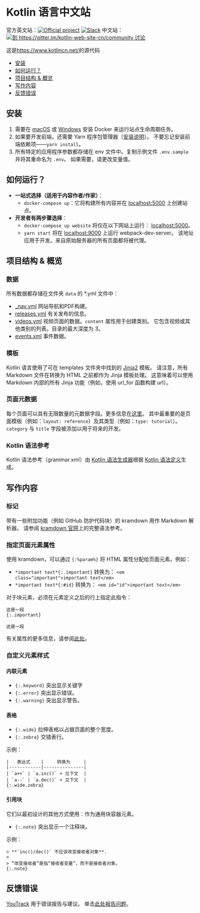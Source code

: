# Kotlin 语言中文站
官方英文站：[![Official project][project-badge]][project-url] [![Slack][slack-badge]][slack-url] 中文站：[![到  https://gitter.im/kotlin-web-site-cn/community 讨论](https://badges.gitter.im/kotlin-web-site-cn/community.svg)](https://gitter.im/kotlin-web-site-cn/community?utm_source=badge&utm_medium=badge&utm_campaign=pr-badge&utm_content=badge)

这是<https://www.kotlincn.net/>的源代码

- [安装](#安装)
- [如何运行？](#如何运行？)
- [项目结构 & 概览](#project-structure)
- [写作内容](#写作内容)
- [反馈错误](#反馈错误)

## 安装

1. 需要在 [macOS](https://docs.docker.com/docker-for-mac/install/#download-docker-for-mac) 或 
   [Windows](https://docs.docker.com/docker-for-windows/install/#download-docker-for-windows) 安装 Docker 来运行站点生命周期任务。
2. 如果要开发前端，还需要 Yarn 程序包管理器（[安装说明](https://yarnpkg.com/lang/en/docs/install/)）。
   不要忘记安装前端依赖项——`yarn install`。
3. 所有特定的应用程序参数都存储在 env 文件中。复制示例文件 `.env.sample` 并将其重命名为 `.env`。
   如果需要，请更改变量值。

## 如何运行？

- **一站式选择（适用于内容作者/作家）**：
  - `docker-compose up`：它将构建所有内容并在 [localhost:5000](http://localhost:5000) 上创建站点。
- **开发者有两步骤选择**：
  - `docker-compose up website` 将仅在以下网站上运行： [localhost:5000](http://localhost:5000)。
  - `yarn start` 将在 [localhost:9000](http://localhost:9000) 上运行 webpack-dev-server。
     该地址应用于开发。来自原始服务器的所有页面都将被代理。
     
<a id="project-structure"></a>
## 项目结构 & 概览

### 数据

所有数据都存储在文件夹 `data` 的 \*.yml 文件中：

- [_nav.yml](data/_nav.yml) 网站导航和PDF构建。
- [releases.yml](data/releases.yml) 有关发布的信息。
- [videos.yml](data/videos.yml) 视频页面的数据。`content` 属性用于创建类别。
  它包含视频或其他类别的列表。目录的最大深度为 3。
- [events.xml](data/events.xml) 事件数据。

### 模板

Kotlin 语言使用了可在 templates 文件夹中找到的 [Jinja2](http://jinja.pocoo.org/docs/dev/) 模板。
请注意，所有 Markdown 文件在转换为 HTML 之前都作为 Jinja 模板处理。
这意味着可以使用 Markdown 内部的所有 Jinja 功能（例如，使用 url_for 函数构建 url）。

### 页面元数据

每个页面可以具有无限数量的元数据字段。更多信息在[这里](http://jekyllrb.com/docs/frontmatter/)。
其中最重要的是页面模板（例如：`layout: reference`）及其类型（例如：`type: tutorial`）。`category` 与 `title` 字段被添加以用于将来的开发。

### Kotlin 语法参考

Kotlin 语法参考（grammar.xml）由 [Kotlin 语法生成器](https://github.com/JetBrains/kotlin-grammar-generator)根据
[Kotlin 语法定义](https://github.com/JetBrains/kotlin/tree/master/grammar)生成。

## 写作内容

### 标记

带有一些附加功能（例如 GitHub 防护代码块）的 kramdown 用作 Markdown 解析器。
请参阅 [kramdown 官网](http://kramdown.gettalong.org/syntax.html)上的完整语法参考。

### 指定页面元素属性

使用 kramdown，可以通过 `{:%param%}` 将 HTML 属性分配给页面元素。例如：

- `*important text*{:.important}` 转换为： `<em class="important">important text</em>`
- `*important text*{:#id}` 转换为： `<em id="id">important text</em>`

对于块元素，必须在元素定义之后的行上指定此指令：

```
这是一段
{:.important}

这是一段
```

有关属性的更多信息，请参阅[此处](http://kramdown.gettalong.org/syntax.html#inline-attribute-lists)。

### 自定义元素样式

#### 内联元素

- `{:.keyword}` 突出显示关键字
- `{:.error}` 突出显示错误。
- `{:.warning}` 突出显示警告。

#### 表格

- `{:.wide}` 拉伸表格以占据页面的整个宽度。
- `{:.zebra}` 交错表行。

示例：

```
|   表达式    |     转换为     |
|------------|---------------|
| `a++` | `a.inc()` + 见下文  |
| `a--` | `a.dec()` + 见下文  |
{:.wide.zebra}
```

#### 引用块

它们以最初设计的其他方式使用：作为通用块容器元素。

- `{:.note}` 突出显示一个注释块。

示例：

```
> **`inc()/dec()` 不应该改变接收者对象**.
>
> “改变接收者”是指“接收者变量”，而不是接收者对象。
{:.note}
```

## 反馈错误
[YouTrack](http://youtrack.jetbrains.com/issues/KT) 用于错误报告与建议。
单击[此处报告问题](http://youtrack.jetbrains.com/newIssue?project=KT&clearDraft=true&c=Subsystems+Web+Site)。


[project-url]: https://confluence.jetbrains.com/display/ALL/JetBrains+on+GitHub
[project-badge]: http://jb.gg/badges/official.svg
[slack-url]: http://slack.kotlinlang.org
[slack-badge]: http://slack.kotlinlang.org/badge.svg
